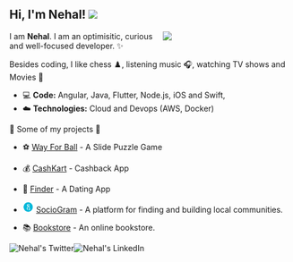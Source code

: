 <h2> Hi, I'm Nehal! <img src="https://media.giphy.com/media/mGcNjsfWAjY5AEZNw6/giphy.gif" width="50"></h2>

<img align='right' src="https://media.giphy.com/media/ieyl9zmCjO4b4t6qoY/giphy.gif" width="230">

I am <b>Nehal</b>.
I am an optimisitic, curious and well-focused developer. :sparkles: <br>

Besides coding, I like chess ♟️, listening music 🎧, watching TV shows and Movies 🍿

- 💻 <b>Code:</b> Angular, Java, Flutter, Node.js, iOS and Swift, 
- :cloud: <b>Technologies:</b> Cloud and Devops (AWS, Docker) 

🚀 Some of my projects 🔽

- ⚽️ [Way For Ball](https://wayforball.web.app) - A Slide Puzzle Game

- 💰 [CashKart](https://play.google.com/store/apps/details?id=com.bonjourtechies.cashkart) - Cashback App

- 💞 [Finder](https://play.google.com/store/apps/details?id=com.bonjourtechies.finder) - A Dating App

- <img src="https://raw.githubusercontent.com/nehal076/SocioGram/master/WebContent/images/sociogram.png" width="20" height="20"> [SocioGram](http://ec2-3-15-212-24.us-east-2.compute.amazonaws.com:8080/SocioGram) - A platform for finding and building local communities.

- 📚 [Bookstore](http://ec2-18-222-70-60.us-east-2.compute.amazonaws.com:8080/ssnbookstore/books) - An online bookstore.


<a href="https://twitter.com/nehal076">
  <img align="left" alt="Nehal's Twitter" height=50 src="https://img.icons8.com/bubbles/512/twitter-squared.png"/>
</a>

<a href="https://www.linkedin.com/in/nehal076/">
  <img align="left" alt="Nehal's LinkedIn" height=50 src="https://img.icons8.com/bubbles/512/linkedin.png"/>
</a>
